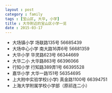 ```yaml
---
layout : post
category : family
tags : [宝山区, 大华, 小学]
title : 大华附近的宝山区小学一览
date : 2015-03-17
---
```



- 大场镇小学 场联路135号 56685439 
- 大场中心小学 南大路16弄6号 56681359 
- 大华小学 华灵路623号 66344669 
- 大华二小 大华路863号 66396066 
- 行知小学 行知路389弄1号 66395528 
- 嘉华小学 大华一路151号 56354695 
- 上大附中实验学校(小学) 真金路1100号 66394751 
- 上海大学附属学校小学部（原祁连二小）

